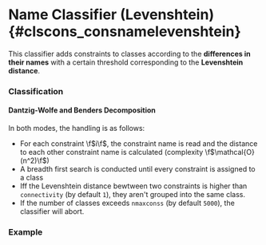 # Name Classifier (Levenshtein) {#clscons_consnamelevenshtein}

This classifier adds constraints to classes according to the **differences in their names** with a certain threshold corresponding to the **Levenshtein distance**.

### Classification
#### Dantzig-Wolfe and Benders Decomposition
In both modes, the handling is as follows:
 * For each constraint \f$i\f$, the constraint name is read and the distance to each other constraint name is calculated (complexity \f$\mathcal{O}(n^2)\f$)
  * A breadth first search is conducted until every constraint is assigned to a class
   * Iff the Levenshtein distance bewtween two constraints is higher than `connectivity` (by default `1`), they aren't grouped into the same class.
 * If the number of classes exceeds `nmaxconss` (by default `5000`), the classifier will abort.

### Example
